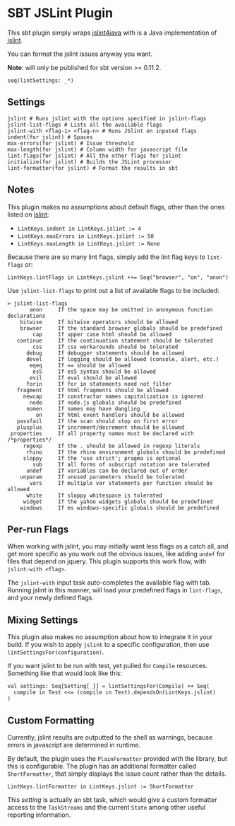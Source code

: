 # SBT JSLint Plugin

This sbt plugin simply wraps [jslint4java][1] with is a Java implementation
of [jslint][2].

You can format the jslint issues anyway you want.

__Note__: will only be published for sbt version >= 0.11.2.

`seq(lintSettings: _*)`

## Settings

```
jslint # Runs jslint with the options specified in jslint-flags
jslint-list-flags # Lists all the available flags
jslint-with <flag-1> <flag-n> # Runs JSlint on inputed flags
indent(for jslint) # Spaces
max-errors(for jslint) # Issue threshold
max-length(for jslint) # Column width for javascript file
lint-flags(for jslint) # All the other flags for jslint
initialize(for jslint) # Builds the JSLint processor
lint-formatter(for jslint) # Format the results in sbt
```

## Notes

This plugin makes no assumptions about default flags, other than the ones listed
on [jslint][2]:

- `LintKeys.indent in LintKeys.jslint := 4`
- `LintKeys.maxErrors in LintKeys.jslint := 50`
- `LintKeys.maxLength in LintKeys.jslint := None`

Because there are so many lint flags, simply add the lint flag keys to
`lint-flags` or:

```
LintKeys.lintFlags in LintKeys.jslint ++= Seq("browser", "on", "anon")
```

Use `jslint-list-flags` to print out a list of available flags to be included:

```
> jslint-list-flags     
       anon     If the space may be omitted in anonymous function declarations
    bitwise     If bitwise operators should be allowed
    browser     If the standard browser globals should be predefined
        cap     If upper case html should be allowed
   continue     If the continuation statement should be tolerated
        css     If css workarounds should be tolerated
      debug     If debugger statements should be allowed
      devel     If logging should be allowed (console, alert, etc.)
       eqeq     If == should be allowed
        es5     If es5 syntax should be allowed
       evil     If eval should be allowed
      forin     If for in statements need not filter
   fragment     If html fragments should be allowed
     newcap     If constructor names capitalization is ignored
       node     If node.js globals should be predefined
      nomen     If names may have dangling _
         on     If html event handlers should be allowed
   passfail     If the scan should stop on first error
   plusplus     If increment/decrement should be allowed
 properties     If all property names must be declared with /*properties*/
     regexp     If the . should be allowed in regexp literals
      rhino     If the rhino environment globals should be predefined
     sloppy     If the 'use strict'; pragma is optional
        sub     If all forms of subscript notation are tolerated
      undef     If variables can be declared out of order
    unparam     If unused parameters should be tolerated
       vars     If multiple var statements per function should be allowed
      white     If sloppy whitespace is tolerated
     widget     If the yahoo widgets globals should be predefined
    windows     If ms windows-specific globals should be predefined
```

## Per-run Flags

When working with jslint, you may initially want less flags as a
catch all, and get more specific as you work out the obvious issues, like
adding `undef` for files that depend on jquery. This plugin supports this
work flow, with `jslint-with <flag>`.

The `jslint-with` input task auto-completes the available flag with tab.
Running jslint in this manner, will load your predefined flags in `lint-flags`,
and your newly defined flags.

## Mixing Settings

This plugin also makes no assumption about how to integrate it in your build.
If you wish to apply `jslint` to a specific configuration, then use
`lintSettingsFor(configuration)`.

If you want jslint to be run with test, yet pulled for `Compile` resources.
Something like that would look like this:

```
val settings: Seq[Setting[_]] = lintSettingsFor(Compile) ++ Seq(
  compile in Test <<= (compile in Test).dependsOn(LintKeys.jslint)
)
```

## Custom Formatting

Currently, jslint results are outputted to the shell as warnings, because
errors in javascript are determined in runtime.

By default, the plugin uses the `PlainFormatter` provided with the library, but
this is configurable. The plugin has an additional formatter called
`ShortFormatter`, that simply displays the issue count rather than the details.

`LintKeys.lintFormatter in LintKeys.jslint := ShortFormatter`

This _setting_ is actually an sbt task, which would give a custom formatter
access to the `TaskStreams` and the current `State` among other useful
reporting information.

[1]: https://github.com/happygiraffe/jslint4java
[2]: http://jslint.com/
